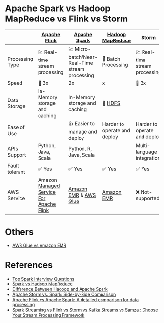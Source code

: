 
# Apache Spark vs Hadoop MapReduce vs Flink vs Storm

|                 | [Apache Flink](ApacheFlink.md)                                                                                                         | [Apache Spark](ApacheSpark/Readme.md)                                                                                                                           | [Hadoop MapReduce](../ApacheHadoop/Readme.md)                                    | Storm                               | Kafka Streams                       |
|-----------------|----------------------------------------------------------------------------------------------------------------------------------------|-----------------------------------------------------------------------------------------------------------------------------------------------------------------|----------------------------------------------------------------------------------|-------------------------------------|-------------------------------------|
| Processing Type | :chart: Real-time stream processing                                                                                                    | :chart: Micro-batch/Near-Real-Time stream processing                                                                                                            | :open_file_folder: Batch Processing                                              | :chart: Real-time stream processing | :chart: Real-time stream processing |
| Speed           | :rocket: 3x                                                                                                                            | 2x                                                                                                                                                              | x                                                                                | :rocket: 3x                         |                                     |
| Data Storage    | In-Memory storage and caching                                                                                                          | In-Memory storage and caching                                                                                                                                   | :floppy_disk: [HDFS](../../11_FileStorages/ApacheHDFS.md)             |                                     |                                     |
| Ease of Use     |                                                                                                                                        | :+1: Easier to manage and deploy                                                                                                                                | Harder to operate and deploy                                                     | Harder to operate and deploy        |                                     |
| APIs Support    | Python, Java, Scala                                                                                                                    | Python, R, Java, Scala                                                                                                                                          |                                                                                  | Multi-language integration          | Multi-language integration          |
| Fault tolerant  | :white_check_mark: Yes                                                                                                                 | :white_check_mark: Yes                                                                                                                                          | :white_check_mark: Yes                                                           | :white_check_mark: Yes              | :white_check_mark: Yes              |
| AWS Service     | [Amazon Managed Service For Apache Flink](https://github.com/Anshul619/AWS-Services/tree/main/10_BigData/DataProcessing/AmazonManagedServiceForApacheFlink.md) | [Amazon EMR](https://github.com/Anshul619/AWS-Services/tree/main/10_BigData/DataProcessing/AmazonEMR.md) & [AWS Glue](https://github.com/Anshul619/AWS-Services/tree/main/10_BigData/DataProcessing/AWSGlue.md) | [Amazon EMR](https://github.com/Anshul619/AWS-Services/tree/main/10_BigData/DataProcessing/AmazonEMR.md) | :x: Not-supported                   | :x: Not-supported                   |

# Others
- [AWS Glue vs Amazon EMR](https://github.com/Anshul619/AWS-Services/tree/main/10_BigData/DataProcessing/AWSGlueVsEMRVsBatch.md)

# References
- [Top Spark Interview Questions](https://www.interviewbit.com/spark-interview-questions/)
- [Spark vs Hadoop MapReduce](https://www.integrate.io/blog/apache-spark-vs-hadoop-mapreduce/)
- [Difference Between Hadoop and Apache Spark](https://www.geeksforgeeks.org/difference-between-hadoop-and-apache-spark/?ref=lbp)
- [Apache Storm vs. Spark: Side-by-Side Comparison](https://phoenixnap.com/kb/apache-storm-vs-spark)
- [Apache Flink vs Apache Spark: A detailed comparison for data processing](https://dev.to/mage_ai/apache-flink-vs-apache-spark-a-detailed-comparison-for-data-processing-36d3)
- [Spark Streaming vs Flink vs Storm vs Kafka Streams vs Samza : Choose Your Stream Processing Framework](https://medium.com/@chandanbaranwal/spark-streaming-vs-flink-vs-storm-vs-kafka-streams-vs-samza-choose-your-stream-processing-91ea3f04675b)